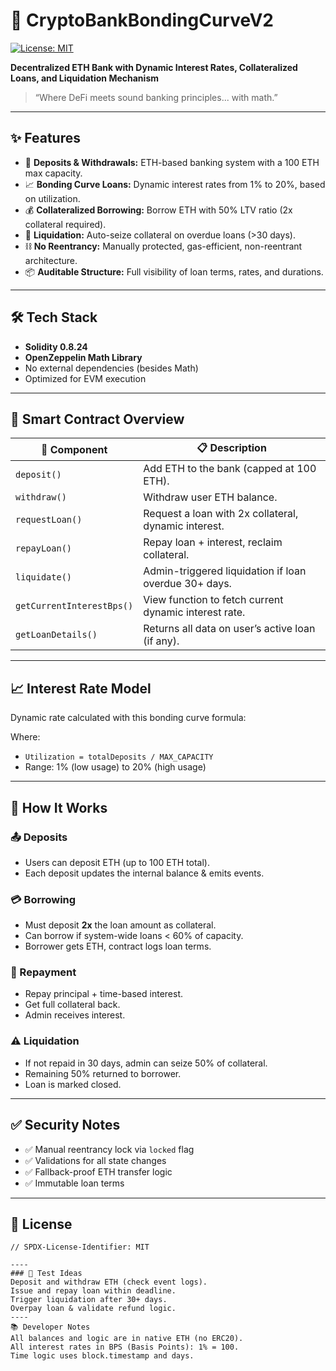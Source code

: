 # 🏦 CryptoBankBondingCurveV2

[![License: MIT](https://img.shields.io/badge/License-MIT-blue.svg)](https://opensource.org/licenses/MIT)

**Decentralized ETH Bank with Dynamic Interest Rates, Collateralized Loans, and Liquidation Mechanism**

> “Where DeFi meets sound banking principles... with math.”

---

## ✨ Features

- 🔐 **Deposits & Withdrawals:** ETH-based banking system with a 100 ETH max capacity.
- 📈 **Bonding Curve Loans:** Dynamic interest rates from 1% to 20%, based on utilization.
- 💰 **Collateralized Borrowing:** Borrow ETH with 50% LTV ratio (2x collateral required).
- 🚨 **Liquidation:** Auto-seize collateral on overdue loans (>30 days).
- ⛓️ **No Reentrancy:** Manually protected, gas-efficient, non-reentrant architecture.
- 📦 **Auditable Structure:** Full visibility of loan terms, rates, and durations.

---

## 🛠 Tech Stack

- **Solidity 0.8.24**
- **OpenZeppelin Math Library**
- No external dependencies (besides Math)
- Optimized for EVM execution

---

## 🧩 Smart Contract Overview

| 🧱 Component     | 📋 Description                                                              |
|------------------|----------------------------------------------------------------------------|
| `deposit()`       | Add ETH to the bank (capped at 100 ETH).                                   |
| `withdraw()`      | Withdraw user ETH balance.                                                  |
| `requestLoan()`   | Request a loan with 2x collateral, dynamic interest.                        |
| `repayLoan()`     | Repay loan + interest, reclaim collateral.                                 |
| `liquidate()`     | Admin-triggered liquidation if loan overdue 30+ days.                      |
| `getCurrentInterestBps()` | View function to fetch current dynamic interest rate.              |
| `getLoanDetails()`        | Returns all data on user’s active loan (if any).                   |

---

## 📈 Interest Rate Model

Dynamic rate calculated with this bonding curve formula:

Where:

- `Utilization = totalDeposits / MAX_CAPACITY`  
- Range: 1% (low usage) to 20% (high usage)

---

## 🧠 How It Works

### 📤 Deposits
- Users can deposit ETH (up to 100 ETH total).
- Each deposit updates the internal balance & emits events.

### 💳 Borrowing
- Must deposit **2x** the loan amount as collateral.
- Can borrow if system-wide loans < 60% of capacity.
- Borrower gets ETH, contract logs loan terms.

### 💸 Repayment
- Repay principal + time-based interest.
- Get full collateral back.
- Admin receives interest.

### ⚠️ Liquidation
- If not repaid in 30 days, admin can seize 50% of collateral.
- Remaining 50% returned to borrower.
- Loan is marked closed.

---

## ✅ Security Notes

- ✅ Manual reentrancy lock via `locked` flag
- ✅ Validations for all state changes
- ✅ Fallback-proof ETH transfer logic
- ✅ Immutable loan terms

---

## 📜 License

```solidity
// SPDX-License-Identifier: MIT

----
### 🧪 Test Ideas
Deposit and withdraw ETH (check event logs).
Issue and repay loan within deadline.
Trigger liquidation after 30+ days.
Overpay loan & validate refund logic.
----
📚 Developer Notes
All balances and logic are in native ETH (no ERC20).
All interest rates in BPS (Basis Points): 1% = 100.
Time logic uses block.timestamp and days.


